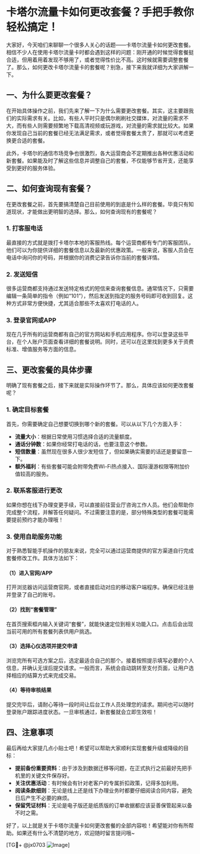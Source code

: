 # 卡塔尔流量卡如何更改套餐？手把手教你轻松搞定！

大家好，今天咱们来聊聊一个很多人关心的话题——卡塔尔流量卡如何更改套餐。相信不少人在使用卡塔尔流量卡时都会遇到这样的问题：刚开通的时候觉得套餐挺合适，但用着用着发现不够用了，或者觉得性价比不高。这时候就需要调整套餐了。那么，如何更改卡塔尔流量卡的套餐呢？别急，接下来我就详细为大家讲解一下。

## 一、为什么要更改套餐？

在开始具体操作之前，我们先来了解一下为什么需要更改套餐。其实，这主要跟我们的实际需求有关。比如，有些人平时只是偶尔刷刷社交媒体，对流量的需求不大，而有些人则需要频繁地下载高清视频或玩游戏，对流量的需求就比较大。如果你发现自己当前的套餐已经无法满足需求，或者觉得套餐太贵了，那就可以考虑更换更合适的套餐。

此外，卡塔尔的通信市场竞争也很激烈，各大运营商会不定期推出各种优惠活动和新套餐。如果能及时了解这些信息并调整自己的套餐，不仅能够节省开支，还能享受到更好的服务体验。

## 二、如何查询现有套餐？

在更改套餐之前，首先要搞清楚自己目前使用的到底是什么样的套餐。毕竟只有知道现状，才能做出更明智的选择。那么，如何查询现有的套餐呢？

### 1. 打客服电话

最直接的方式就是拨打卡塔尔本地的客服热线。每个运营商都有专门的客服团队，他们可以为你提供详细的套餐信息以及最新的优惠政策。一般来说，客服人员会在电话中询问你的号码，并根据你的消费记录告诉你当前的套餐详情。

### 2. 发送短信

很多运营商都支持通过发送特定格式的短信来查询套餐信息。通常情况下，只需要编辑一条简单的指令（例如“101”），然后发送到指定的服务号码即可收到回复。这种方式非常方便快捷，尤其适合那些不太喜欢打电话的人。

### 3. 登录官网或APP

现在几乎所有的运营商都有自己的官方网站和手机应用程序。你可以登录这些平台，在个人账户页面查看详细的套餐说明。同时，还可以在这里找到更多关于资费标准、增值服务等方面的信息。

## 三、更改套餐的具体步骤

明确了现有套餐之后，接下来就是实际操作环节了。那么，具体应该如何更改套餐呢？

### 1. 确定目标套餐

首先，你需要确定自己想要切换到哪个新的套餐。可以从以下几个方面入手：

- **流量大小**：根据日常使用习惯选择合适的流量额度。
- **通话分钟数**：如果你经常打电话的话，也要注意这个参数。
- **短信数量**：虽然现在很多人很少发短信了，但如果确实需要的话还是要留意一下。
- **额外福利**：有些套餐可能会附带免费Wi-Fi热点接入、国际漫游权限等附加价值较高的服务。

### 2. 联系客服进行更改

如果你想在线下办理变更手续，可以直接前往营业厅咨询工作人员。他们会帮助你完成整个流程，并解答任何疑问。不过需要注意的是，部分特殊类型的套餐可能需要提前预约才能办理哦！

### 3. 使用自助服务功能

对于熟悉智能手机操作的朋友来说，完全可以通过运营商提供的官方渠道自行完成套餐修改工作。具体方法如下：

#### （1）进入官网/APP

打开浏览器访问运营商官网，或者直接启动对应的移动客户端程序。确保已经注册并登录了自己的账号。

#### （2）找到“套餐管理”

在首页搜索框内输入关键词“套餐”，就能快速定位到相关功能入口。点击后会出现当前可用的所有套餐列表供用户挑选。

#### （3）选择心仪选项并提交申请

浏览完所有可选方案之后，选定最适合自己的那个。接着按照提示填写必要的个人信息，并确认无误后提交请求。一般而言，系统会自动跳转至支付页面，让用户选择相应的结算方式来完成交易。

#### （4）等待审核结果

提交完毕后，请耐心等待一段时间让后台工作人员处理您的请求。期间也可以随时登录账户跟踪进度状态。一旦审核通过，新套餐就会立即生效啦！

## 四、注意事项

最后再给大家提几点小贴士吧！希望可以帮助大家顺利实现套餐升级或降级的目标：

- **提前备份重要资料**：由于涉及到数据迁移等问题，在正式执行之前最好先把手机里的关键文件保存好。
- **关注优惠活动**：有时候会有针对老客户的专属折扣政策，记得多加利用。
- **阅读条款细则**：无论是线上还是线下办理业务时都要仔细阅读合同内容，避免日后产生不必要的麻烦。
- **保留凭证材料**：无论是电子版还是纸质版的订单收据都应该妥善保管起来以备不时之需。

好了，以上就是关于卡塔尔流量卡如何更改套餐的全部内容啦！希望能对你有所帮助。如果还有什么不清楚的地方，欢迎随时留言提问哦~

[TG💪+ @jx0703 ![Image](https://github.com/user-attachments/assets/dbca1d08-cadb-493c-b0ec-ad6f7a83f270)]